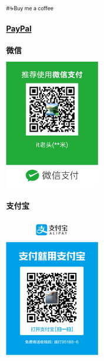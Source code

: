 
#☕️Buy me a coffee


## [PayPal](https://www.paypal.me/xcatliu/)

## 微信

<img width="250" src="buy-me-a-coffee-wechat.jpg" />

## 支付宝

<img width="250" src="buy-me-a-coffee-alipay.jpg" />
